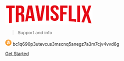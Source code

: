 <!-- _coverpage.md -->

![logo](_media/travisflix_sm.png)


> Support and info

![BTC](_media/BTC-20px.png) bc1q690p3utevcus3mscnq5anegz7a3m7cjv4vvd6g

[Get Started](faq)